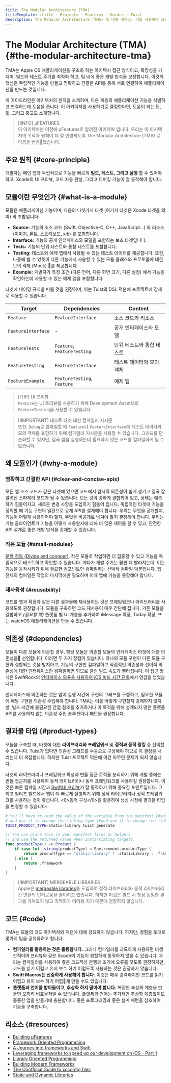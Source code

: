 ```yaml
---
title: The Modular Architecture (TMA)
titleTemplate: :title · Projects · Features · Guides · Tuist
description: The Modular Architecture (TMA) 에 대해 배우고, 이를 사용하여 프로젝트를 구조화 하는 방법을 배워봅니다.
---
```


# The Modular Architecture (TMA) {#the-modular-architecture-tma}

TMA는 Apple OS 애플리케이션을 구조화 하는 아키텍처 접근 방식이고, 확장성을 가지며, 빌드와 테스트 주기를 최적화 하고, 팀 내에 좋은 개발 방식을 보장합니다. 이것의 핵심은 독립적인 기능을 만들고 명확하고 간결한 API를 통해 서로 연결하여 애플리케이션을 만드는 것입니다.

이 가이드라인은 아키텍처의 원칙을 소개하며, 다른 계층의 애플리케이션 기능을 식별하고 연결하는데 도움을 줍니다. 이 아키텍처를 사용하기로 결정한다면, 도움이 되는 팁, 툴, 그리고 충고도 소개합니다.

> [!INFO] µFEATURES\
> 이 아키텍처는 이전에 µFeatures로 알려진 아키텍처 입니다. 우리는 이 아키텍처의 목적과 원칙이 더 잘 반영되도록 The Modular Architecture (TMA) 로 이름을 변경했습니다.

## 주요 원칙 {#core-principle}

개발자는 메인 앱과 독립적으로 기능을 빠르게 **빌드, 테스트, 그리고 실행** 할 수 있어야 하고, Xcode의 UI 프리뷰, 코드 자동 완성, 그리고 디버깅 기능이 잘 동작해야 합니다.

## 모듈이란 무엇인가 {#what-is-a-module}

모듈은 애플리케이션 기능이며, 다음의 다섯가지 타겟 (여기서 타겟은 Xcode 타겟을 의미) 의 조합입니다:

- **Source:** 기능의 소스 코드 (Swift, Objective-C, C++, JavaScript...) 와 리소스 (이미지, 폰트, 스토리보드, xib) 를 포함합니다.
- **Interface:** 기능의 공개 인터페이스와 모델을 포함하는 보조 타겟입니다.
- **Tests:** 기능의 단위 테스트와 통합 테스트를 포함합니다.
- **Testing:** 테스트와 예제 앱에서 사용될 수 있는 테스트 데이터를 제공합니다. 또한, 나중에 볼 수 있듯이 다른 기능에서 사용할 수 있는 모듈 클래스와 프로토콜에 대한 모의 객체 (Mock) 를 제공합니다.
- **Example:** 개발자가 특정 조건 (다른 언어, 다른 화면 크기, 다른 설정) 에서 기능을 확인하는데 사용할 수 있는 예제 앱을 포함합니다.

타겟에 네이밍 규칙을 따를 것을 권장하며, 이는 Tuist의 DSL 덕분에 프로젝트에 강제로 적용할 수 있습니다.

| Target             | Dependencies                | Content        |
| ------------------ | --------------------------- | -------------- |
| `Feature`          | `FeatureInterface`          | 소스 코드와 리소스     |
| `FeatureInterface` | -                           | 공개 인터페이스와 모델   |
| `FeatureTests`     | `Feature`, `FeatureTesting` | 단위 테스트와 통합 테스트 |
| `FeatureTesting`   | `FeatureInterface`          | 테스트 데이터와 모의 객체 |
| `FeatureExample`   | `FeatureTesting`, `Feature` | 예제 앱           |

> [!TIP] UI 프리뷰\
> `Feature`는 UI 프리뷰를 사용하기 위해 Development Asset으로 `FeatureTesting`을 사용할 수 있습니다.

> [!IMPORTANT] 테스트 타겟 대신 컴파일러 지시문\
> 또한, `Debug`로 컴파일할 때 `Feature`나 `FeatureInterface`에 테스트 데이터와 모의 객체를 포함하기 위해 컴파일러 지시문을 사용할 수 있습니다. 그래프를 단순화할 수 있지만, 결국 앱을 실행하는데 필요하지 않은 코드를 컴파일하게 될 수 있습니다.

## 왜 모듈인가 {#why-a-module}

### 명확하고 간결한 API {#clear-and-concise-apis}

모든 앱 소스 코드가 같은 타겟에 있으면 코드에서 암시적 의존성이 쉽게 생기고 결국 잘 알려진 스파게티 코드가 될 수 있습니다. 모든 것이 강하게 결합되어 있고, 상태는 예측하기 힘들어지고, 새로운 변경 사항을 도입하기 힘들어 집니다. 독립적인 타겟에 기능을 정의할 때 기능 구현의 일환으로 공개 API를 설계해야 합니다. 우리는 무엇을 공개할지, 기능이 어떻게 사용되어야 할지, 무엇을 비공개로 남겨야 할지 결정해야 합니다. 우리는 기능 클라이언트가 기능을 어떻게 사용할지에 대해 더 많은 제어를 할 수 있고, 안전한 API 설계로 좋은 개발 방식을 강제할 수 있습니다.

### 작은 모듈 {#small-modules}

[분할 정복 (Divide and conquer)](https://en.wikipedia.org/wiki/Divide_and_conquer). 작은 모듈로 작업하면 더 집중할 수 있고 기능을 독립적으로 테스트하고 확인할 수 있습니다. 게다가 개발 주기는 훨씬 더 빨라지는데, 이는 기능을 동작시키기 위해 필요한 컴포넌트만 컴파일하는 선택적 컴파일 덕분입니다. 앱 전체의 컴파일은 작업의 마지막에만 필요하며 이때 앱에 기능을 통합해야 합니다.

### 재사용성 {#reusability}

코드를 앱과 확장과 같은 다른 결과물에 재사용하는 것은 프레임워크나 라이브러리를 사용하도록 권장합니다. 모듈을 구축하면 코드 재사용이 매우 간단해 집니다. 기존 모듈을 결합하고 _(필요할 때)_ 플랫폼 별 UI 계층을 추가하여 iMessage 확장, Today 확장, 또는 watchOS 애플리케이션을 만들 수 있습니다.

## 의존성 {#dependencies}

모듈이 다른 모듈에 의존할 경우, 해당 모듈은 의존할 모듈의 인터페이스 타겟에 대한 의존성을 선언합니다. 이러면 두 가지 장점이 있습니다. 하나의 모듈 구현이 다른 모듈 구현과 결합되는 것을 방지하고, 기능의 구현만 컴파일하고 직접적인 의존성과 전이적 의존성에 대한 인터페이스만 컴파일하면 되므로 클린 빌드 속도가 빨라집니다. 이 접근 방식은 SwiftRock의 [인터페이스 모듈을 사용하여 iOS 빌드 시간 단축](https://swiftrocks.com/reducing-ios-build-times-by-using-interface-targets)에서 영감을 얻었습니다.

인터페이스에 의존하는 것은 앱이 실행 시간에 구현의 그래프를 구성하고, 필요한 모듈에 해당 구현을 의존성 주입해야 합니다. TMA는 이를 어떻게 구현할지 강제하지 않지만, 빌드 시간에 불필요한 간접 참조를 추가하거나 이 목적을 위해 설계되지 않은 플랫폼 API를 사용하지 않는 의존성 주입 솔루션이나 패턴을 권장합니다.

## 결과물 타입 {#product-types}

모듈을 구축할 때, 타겟에 대한 **라이브러리와 프레임워크** 및 **정적과 동적 링킹** 중 선택할 수 있습니다. Tuist가 없다면 의존성 그래프를 수동으로 구성해야 하므로 이 결정을 내리는데 더 복잡합니다. 하지만 Tuist 프로젝트 덕분에 이건 아무런 문제가 되지 않습니다.

타겟의 라이브러리나 프레임워크 특성과 번들 접근 로직을 분리하기 위해 개발 중에는 <LocalizedLink href="/guides/features/projects/synthesized-files#bundle-accessors">번들 접근자</LocalizedLink>를 사용하여 동적 라이브러리나 동적 프레임워크를 사용하길 권장합니다. 이것은 빠른 컴파일 시간과 [SwiftUI 프리뷰](https://developer.apple.com/documentation/swiftui/previews-in-xcode)가 잘 동작하기 위해 중요한 포인트입니다. 그리고 릴리즈 빌드에서 앱이 더 빠르게 실행되기 위해 정적 라이브러리나 정적 프레임워크를 사용하는 것이 좋습니다. <0>동적 구성</0>을 활용하여 생성 시점에 결과물 타입을 변경할 수 있습니다:

```bash
# You'll have to read the value of the variable from the manifest {#youll-have-to-read-the-value-of-the-variable-from-the-manifest}
# and use it to change the linking type {#and-use-it-to-change-the-linking-type}
TUIST_PRODUCT_TYPE=static-library tuist generate
```

```swift
// You can place this in your manifest files or helpers
// and use the returned value when instantiating targets.
func productType() -> Product {
    if case let .string(productType) = Environment.productType {
        return productType == "static-library" ? .staticLibrary : .framework
    } else {
        return .framework
    }
}
```

> [!IMPORTANT] MERGEABLE LIBRARIES\
> Apple은 [mergeable libraries](https://developer.apple.com/documentation/xcode/configuring-your-project-to-use-mergeable-libraries)를 도입하여 정적 라이브러리와 동적 라이브러리 간 변환의 번거로움을 줄이려고 했습니다. 하지만 이것은 빌드 시 항상 동일한 결과를 가져오지 않고 최적화가 어려워 지기 때문에 권장하지 않습니다.

## 코드 {#code}

TMA는 모듈의 코드 아키텍처와 패턴에 대해 강요하지 않습니다. 하지만, 경험을 토대로 몇가지 팁을 공유하려고 합니다:

- **컴파일러를 활용하는 것은 훌륭합니다.** 그러나 컴파일러를 과도하게 사용하면 비생산적이며 프리뷰와 같은 Xcode의 기능이 원할하게 동작하지 않을 수 있습니다. 우리는 컴파일러를 사용하여 좋은 코드작성 관행과 조기에 오류를 찾도록 권장하지만, 코드를 읽기 어렵고 유지 보수 하기 어렵도록 사용하는 것은 권장하지 않습니다.
- **Swift Macros는 신중하게 사용해야 합니다.** 이것은 매우 강력하지만 코드를 읽기 어렵고 유지 보수 하기 어렵게 만들 수도 있습니다.
- **플랫폼과 언어를 받아들이고, 추상화 하지 말아야 합니다.** 복잡한 추상화 계층을 만들면 오히려 비효율적일 수 있습니다. 플랫폼과 언어는 추가적인 추상화 계층없이도 훌륭한 앱을 만들기에 충분합니다. 좋은 프로그래밍과 좋은 설계 패턴을 참조하여 기능을 구축합니다.

## 리소스 {#resources}

- [Building µFeatures](https://speakerdeck.com/pepibumur/building-ufeatures)
- [Framework Oriented Programming](https://speakerdeck.com/pepibumur/framework-oriented-programming-mobilization-dot-pl)
- [A Journey into frameworks and Swift](https://speakerdeck.com/pepibumur/a-journey-into-frameworks-and-swift)
- [Leveraging frameworks to speed up our development on iOS - Part 1](https://developers.soundcloud.com/blog/leveraging-frameworks-to-speed-up-our-development-on-ios-part-1)
- [Library Oriented Programming](https://academy.realm.io/posts/justin-spahr-summers-library-oriented-programming/)
- [Building Modern Frameworks](https://developer.apple.com/videos/play/wwdc2014/416/)
- [The Unofficial Guide to xcconfig files](https://pewpewthespells.com/blog/xcconfig_guide.html)
- [Static and Dynamic Libraries](https://pewpewthespells.com/blog/static_and_dynamic_libraries.html)
